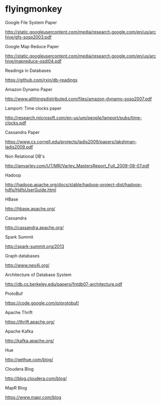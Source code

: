 flyingmonkey
============

Google File System Paper

http://static.googleusercontent.com/media/research.google.com/en/us/archive/gfs-sosp2003.pdf

Google Map Reduce Paper

http://static.googleusercontent.com/media/research.google.com/en/us/archive/mapreduce-osdi04.pdf

Readings in Databases

https://github.com/rxin/db-readings

Amazon Dynamo Paper

http://www.allthingsdistributed.com/files/amazon-dynamo-sosp2007.pdf

Lamport: Time clocks paper

http://research.microsoft.com/en-us/um/people/lamport/pubs/time-clocks.pdf

Cassandra Paper

https://www.cs.cornell.edu/projects/ladis2009/papers/lakshman-ladis2009.pdf

Non Relational DB's

http://ianvarley.com/UT/MR/Varley_MastersReport_Full_2009-08-07.pdf

Hadoop

http://hadoop.apache.org/docs/stable/hadoop-project-dist/hadoop-hdfs/HdfsUserGuide.html

HBase

http://hbase.apache.org/

Cassandra

http://cassandra.apache.org/

Spark Summit

http://spark-summit.org/2013

Graph databases

http://www.neo4j.org/

Architecture of Database System

http://db.cs.berkeley.edu/papers/fntdb07-architecture.pdf

ProtoBuf

https://code.google.com/p/protobuf/

Apache Thrift

https://thrift.apache.org/

Apache Kafka

http://kafka.apache.org/

Hue

http://gethue.com/blog/

Cloudera Blog

http://blog.cloudera.com/blog/

MapR Blog

https://www.mapr.com/blog

